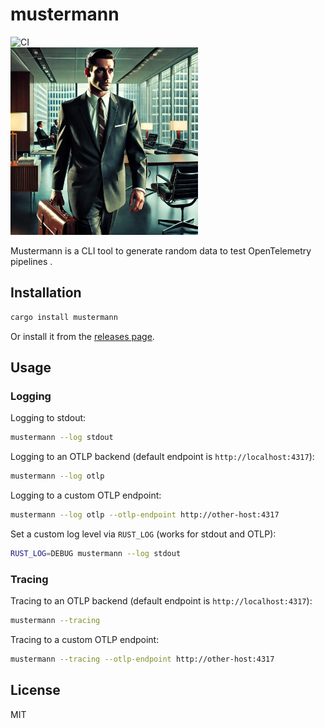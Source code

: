 # mustermann

![CI](https://github.com/schultyy/mustermann/actions/workflows/ci.yml/badge.svg)
<br />
<img src="picture.jpeg" alt="Mustermann" width="300">

Mustermann is a CLI tool to generate random data to test OpenTelemetry pipelines .

## Installation

```bash
cargo install mustermann
```

Or install it from the [releases page](https://github.com/schultyy/mustermann/releases).

## Usage

### Logging

Logging to stdout:

```bash
mustermann --log stdout
```

Logging to an OTLP backend (default endpoint is `http://localhost:4317`):

```bash
mustermann --log otlp
```

Logging to a custom OTLP endpoint:

```bash
mustermann --log otlp --otlp-endpoint http://other-host:4317
```

Set a custom log level via `RUST_LOG` (works for stdout and OTLP):

```bash
RUST_LOG=DEBUG mustermann --log stdout
```

### Tracing

Tracing to an OTLP backend (default endpoint is `http://localhost:4317`):

```bash
mustermann --tracing
```

Tracing to a custom OTLP endpoint:

```bash
mustermann --tracing --otlp-endpoint http://other-host:4317
```

## License

MIT
